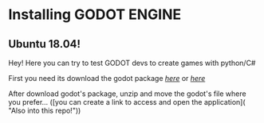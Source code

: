 # Installing GODOT ENGINE

## Ubuntu 18.04!

Hey! Here you can try to test GODOT devs to create games with python/C#

First you need its download the godot package *[here](https://godotengine.org/download/linux "official site to download Godot")* or *[here](https://store.steampowered.com/app/404790/Godot_Engine/ "steam site, also you can download godot!")*

After download godot's package, unzip and move the godot's file where you prefer... ([you can create a link to access and open the application]( "Also into this repo!"))
